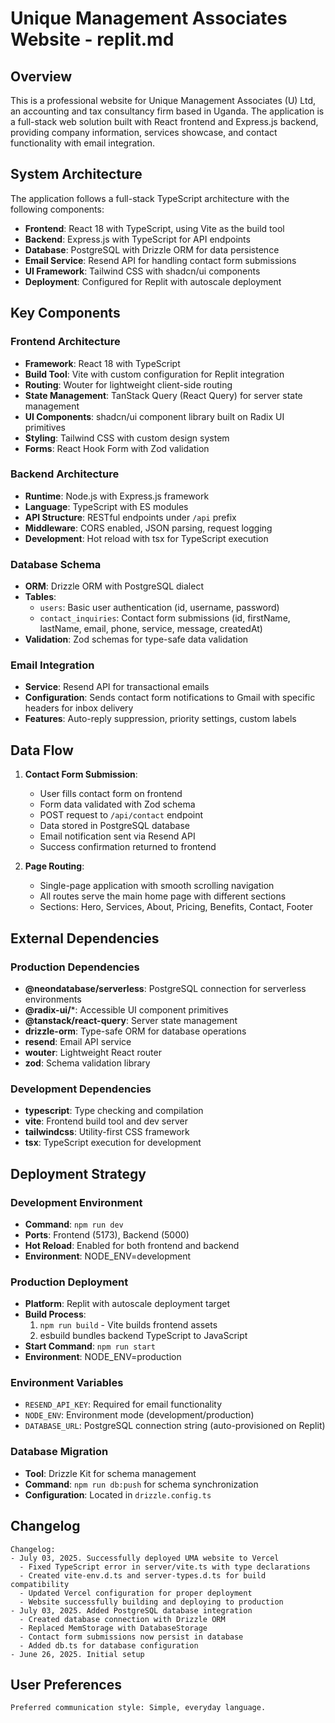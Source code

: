 # Unique Management Associates Website - replit.md

## Overview

This is a professional website for Unique Management Associates (U) Ltd, an accounting and tax consultancy firm based in Uganda. The application is a full-stack web solution built with React frontend and Express.js backend, providing company information, services showcase, and contact functionality with email integration.

## System Architecture

The application follows a full-stack TypeScript architecture with the following components:

- **Frontend**: React 18 with TypeScript, using Vite as the build tool
- **Backend**: Express.js with TypeScript for API endpoints
- **Database**: PostgreSQL with Drizzle ORM for data persistence
- **Email Service**: Resend API for handling contact form submissions
- **UI Framework**: Tailwind CSS with shadcn/ui components
- **Deployment**: Configured for Replit with autoscale deployment

## Key Components

### Frontend Architecture
- **Framework**: React 18 with TypeScript
- **Build Tool**: Vite with custom configuration for Replit integration
- **Routing**: Wouter for lightweight client-side routing
- **State Management**: TanStack Query (React Query) for server state management
- **UI Components**: shadcn/ui component library built on Radix UI primitives
- **Styling**: Tailwind CSS with custom design system
- **Forms**: React Hook Form with Zod validation

### Backend Architecture
- **Runtime**: Node.js with Express.js framework
- **Language**: TypeScript with ES modules
- **API Structure**: RESTful endpoints under `/api` prefix
- **Middleware**: CORS enabled, JSON parsing, request logging
- **Development**: Hot reload with tsx for TypeScript execution

### Database Schema
- **ORM**: Drizzle ORM with PostgreSQL dialect
- **Tables**:
  - `users`: Basic user authentication (id, username, password)
  - `contact_inquiries`: Contact form submissions (id, firstName, lastName, email, phone, service, message, createdAt)
- **Validation**: Zod schemas for type-safe data validation

### Email Integration
- **Service**: Resend API for transactional emails
- **Configuration**: Sends contact form notifications to Gmail with specific headers for inbox delivery
- **Features**: Auto-reply suppression, priority settings, custom labels

## Data Flow

1. **Contact Form Submission**:
   - User fills contact form on frontend
   - Form data validated with Zod schema
   - POST request to `/api/contact` endpoint
   - Data stored in PostgreSQL database
   - Email notification sent via Resend API
   - Success confirmation returned to frontend

2. **Page Routing**:
   - Single-page application with smooth scrolling navigation
   - All routes serve the main home page with different sections
   - Sections: Hero, Services, About, Pricing, Benefits, Contact, Footer

## External Dependencies

### Production Dependencies
- **@neondatabase/serverless**: PostgreSQL connection for serverless environments
- **@radix-ui/***: Accessible UI component primitives
- **@tanstack/react-query**: Server state management
- **drizzle-orm**: Type-safe ORM for database operations
- **resend**: Email API service
- **wouter**: Lightweight React router
- **zod**: Schema validation library

### Development Dependencies
- **typescript**: Type checking and compilation
- **vite**: Frontend build tool and dev server
- **tailwindcss**: Utility-first CSS framework
- **tsx**: TypeScript execution for development

## Deployment Strategy

### Development Environment
- **Command**: `npm run dev`
- **Ports**: Frontend (5173), Backend (5000)
- **Hot Reload**: Enabled for both frontend and backend
- **Environment**: NODE_ENV=development

### Production Deployment
- **Platform**: Replit with autoscale deployment target
- **Build Process**: 
  1. `npm run build` - Vite builds frontend assets
  2. esbuild bundles backend TypeScript to JavaScript
- **Start Command**: `npm run start`
- **Environment**: NODE_ENV=production

### Environment Variables
- `RESEND_API_KEY`: Required for email functionality
- `NODE_ENV`: Environment mode (development/production)
- `DATABASE_URL`: PostgreSQL connection string (auto-provisioned on Replit)

### Database Migration
- **Tool**: Drizzle Kit for schema management
- **Command**: `npm run db:push` for schema synchronization
- **Configuration**: Located in `drizzle.config.ts`

## Changelog

```
Changelog:
- July 03, 2025. Successfully deployed UMA website to Vercel
  - Fixed TypeScript error in server/vite.ts with type declarations
  - Created vite-env.d.ts and server-types.d.ts for build compatibility
  - Updated Vercel configuration for proper deployment
  - Website successfully building and deploying to production
- July 03, 2025. Added PostgreSQL database integration
  - Created database connection with Drizzle ORM
  - Replaced MemStorage with DatabaseStorage
  - Contact form submissions now persist in database
  - Added db.ts for database configuration
- June 26, 2025. Initial setup
```

## User Preferences

```
Preferred communication style: Simple, everyday language.
```